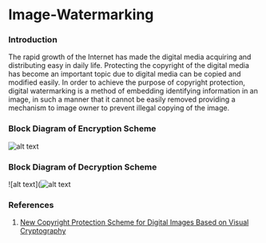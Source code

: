 # Image-Watermarking

### Introduction

The rapid growth of the Internet has made the digital media acquiring and distributing easy in daily life. Protecting the copyright of the digital media has become an important topic due to digital media can be copied and modified easily. In order to achieve the purpose of copyright protection, digital watermarking is a method of embedding identifying information in an image, in such a manner that it cannot be easily removed providing a mechanism to image owner to prevent illegal copying of the image.

### Block Diagram of Encryption Scheme

![alt text](https://github.com/shubham-iitg-ece/Image-Watermarking/blob/master/images/Encryption%20Block%20Diagram.png "Encryption Scheme")

### Block Diagram of Decryption Scheme

![alt text](![alt text](https://github.com/shubham-iitg-ece/Image-Watermarking/blob/master/images/Encryption%20Block%20Diagram.png "Decryption Scheme")

### References

1) [New Copyright Protection Scheme for Digital Images Based on Visual Cryptography](https://www.tandfonline.com/doi/full/10.1080/03772063.2017.1324328)
